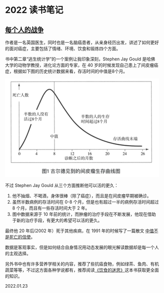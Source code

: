 # 2022 读书笔记

## [每个人的战争](https://book.douban.com/subject/27131873/)

<Rating :rating="3" />

作者是一名英国医生，同时也是一名脑癌患者，从亲身经历出发，讲述了如何更好的面对癌症，主要包括了情绪、环境、饮食和锻炼四个方面。

书中第二章“逃生统计学”的一个案例让我印象深刻，Stephen Jay Gould 是哈佛大学的动物学教授，进化论方面的专家，在 40 岁的时候发现自己患上了间皮瘤癌症，根据如下图的历史统计数据来看，存活时间的中值是8个月。

![间皮瘤生存曲线图](./public/anticancer.jpg)

不过 Stephen Jay Gould 从三个方面推断他可以活的更久：

1. 他不抽烟、不喝酒，身体很棒（除了癌症），而且是在间皮瘤早期被确诊。
2. 虽然半数病例的存活时间在 0-8 个月，但是也有超过一半的病例存活时间超过 8 个月，而且有一些存活时间大于 2 年。
3. 图中数据来源于 10 年前的统计，而肿瘤的治疗手段在不断发展，他现在借助于新的治疗手段，有更大的希望可以活的更久。

最终他 20 年后(2002 年）死于其他疾病，在 1991 年的时候写了一篇散文 [中值不是死亡的信使](https://journalofethics.ama-assn.org/sites/journalofethics.ama-assn.org/files/2018-05/mnar1-1301.pdf)。

数据是客观事实，但是如何结合自身情况用动态发展的眼光解读数据却是每一个人的主观选择。

另外书中也有许多营养学相关的内容，推荐了些抗癌食物，例如绿茶、鱼肉、有机蔬菜等等，不过这方面各种学说都有，推荐阅读[《饮食的迷思》](https://book.douban.com/subject/30437166/)这本书获取更全面的知识。

<right-text>2022.01.23</right-text>

<Vssue title="2022 读书笔记" />